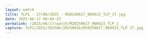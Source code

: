 ```yaml
---
layout: watch
title: TLP1 - 17/06/2025 - M20250617_060423_TLP_1T.jpg
date: 2025-06-17 06:04:23
permalink: /2025/06/17/watch/M20250617_060423_TLP_1
capture: TLP1/2025/202506/20250616/M20250617_060423_TLP_1T.jpg
---
```

